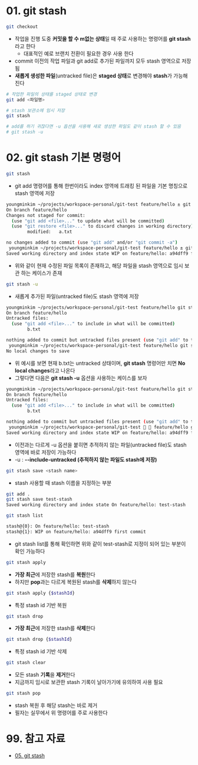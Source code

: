 # 01. git stash

```bash
git checkout 
```

- 작업을 진행 도중 **커밋을 할 수 m없는 상태**일 때 주로 사용하는 명령어를 **git stash** 라고 한다
    - 대표적인 예로 브랜치 전환이 필요한 경우 사용 한다
- commit 이전의 작업 파일과 git add로 추가된 파일까지 모두 stash 영역으로 저장됨
- **새롭게 생성한 파일**(untracked file)은 **staged 상태**로 변경해야 **stash**가 가능해진다

```bash
# 작업한 파일의 상태를 staged 상태로 변경
git add <파일명>

# stash 보관소에 임시 저장
git stash

# add를 하기 귀찮다면 -u 옵션을 사용해 새로 생성한 파일도 같이 stash 할 수 있음
# git stash -u
```

# 02. git stash 기본 명령어

```bash
git stash
```

- git add 명령어를 통해 한번이라도 index 영역에 트래킹 된 파일을 기본 명칭으로 stash 영역에 저장

```bash
youngminkim ~/projects/workspace-personal/git-test feature/hello ± git status
On branch feature/hello
Changes not staged for commit:
  (use "git add <file>..." to update what will be committed)
  (use "git restore <file>..." to discard changes in working directory)
        modified:   a.txt

no changes added to commit (use "git add" and/or "git commit -a")
 youngminkim ~/projects/workspace-personal/git-test feature/hello ± git stash            
Saved working directory and index state WIP on feature/hello: a94dff9 first commit
```

- 위와 같이 현재 수정된 파일 목록이 존재하고, 해당 파일을 stash 영역으로 임시 보관 하는 케이스가 존재

```bash
git stash -u
```

- 새롭게 추가된 파일(untracked file)도 stash 영역에 저장

```bash
youngminkim ~/projects/workspace-personal/git-test feature/hello git status
On branch feature/hello
Untracked files:
  (use "git add <file>..." to include in what will be committed)
        b.txt

nothing added to commit but untracked files present (use "git add" to track)
 youngminkim ~/projects/workspace-personal/git-test feature/hello git stash 
No local changes to save
```

- 위 예시를 보면 현재 b.txt는 untracked 상태이며, **git stash** 명령어만 치면 **No local changes**라고 나온다
- 그렇다면 다음은 **git stash -u** 옵션을 사용하는 케이스를 보자

```bash
youngminkim ~/projects/workspace-personal/git-test feature/hello git status
On branch feature/hello
Untracked files:
  (use "git add <file>..." to include in what will be committed)
        b.txt

nothing added to commit but untracked files present (use "git add" to track)
 youngminkim ~/projects/workspace-personal/git-test   feature/hello git stash -u 
Saved working directory and index state WIP on feature/hello: a94dff9 first commit
```

- 이전과는 다르게 -u 옵션을 붙히면 추적하지 않는 파일(untracked file)도 stash 영역에 바로 저장이 가능하다
- -u : **--include-untracked (추적하지 않는 파일도 stash에 저장)**

```bash
git stash save <stash name>
```

- stash 사용할 때 stash 이름을 지정하는 부분

```bash
git add .            
git stash save test-stash   
Saved working directory and index state On feature/hello: test-stash

git stash list

stash@{0}: On feature/hello: test-stash
stash@{1}: WIP on feature/hello: a94dff9 first commit
```

- git stash list를 통해 확인하면 위와 같이 test-stash로 지정이 되어 있는 부분이 확인 가능하다

```bash
git stash apply
```

- **가장 최근**에 저장한 stash를 **복원**한다
- 하지만 **pop**과는 다르게 복원된 stash를 **삭제**하지 않는다

```bash
git stash apply {$stashId}
```

- 특정 stash id 기반 복원

```bash
git stash drop
```

- **가장 최근**에 저장한 stash를 **삭제**한다

```bash
git stash drop {$stashId}
```

- 특정 stash id 기반 삭제

```bash
git stash clear
```

- 모든 stash **기록**을 **제거**한다
- 지금까지 임시로 보관한 stash 기록이 날아가기에 유의하여 사용 필요

```bash
git stash pop
```

- stash 복원 후 해당 stash는 바로 제거
- 필자는 실무에서 위 명령어를 주로 사용한다

# 99. 참고 자료

- [05. git stash](https://wikidocs.net/17169)